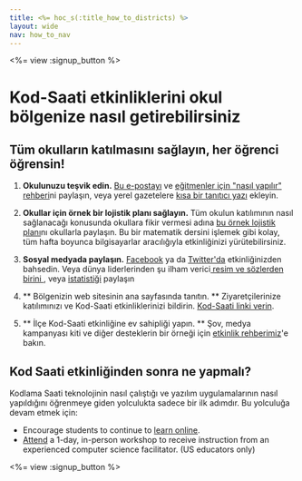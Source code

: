 ```yaml
---
title: <%= hoc_s(:title_how_to_districts) %>
layout: wide
nav: how_to_nav
---
```

<%= view :signup_button %>

# Kod-Saati etkinliklerini okul bölgenize nasıl getirebilirsiniz

## Tüm okulların katılmasını sağlayın, her öğrenci öğrensin!

1. **Okulunuzu teşvik edin.** [Bu e-postayı](<%= resolve_url('/promote/resources#sample-emails') %>) ve [eğitmenler için "nasıl yapılır" rehberi](<%= resolve_url('/how-to') %>)ni paylaşın, veya yerel gazetelere [kısa bir tanıtıcı yazı](<%= resolve_url('/promote/stats') %>) ekleyin.

2. **Okullar için örnek bir lojistik planı sağlayın.** Tüm okulun katılımının nasıl sağlanacağı konusunda okullara fikir vermesi adına [bu örnek lojistik planı](<%= localized_file('/files/HOC_Logistics_plan.pdf') %>)nı okullarla paylaşın. Bu bir matematik dersini işlemek gibi kolay, tüm hafta boyunca bilgisayarlar aracılığıyla etkinliğinizi yürütebilirsiniz.

3. **Sosyal medyada paylaşın.** [Facebook](https://www.facebook.com/sharer/sharer.php?u=http%3A%2F%2Fhourofcode.com%2Fus) ya da [Twitter'da](https://twitter.com/intent/tweet?url=http%3A%2F%2Fhourofcode.com&text=I%27m%20participating%20in%20this%20year%27s%20%23HourOfCode%2C%20are%20you%3F%20%40codeorg&original_referer=https%3A%2F%2Fwww.google.com%2Furl%3Fq%3Dhttps%253A%252F%252Ftwitter.com%252Fshare%253Fhashtags%253D%2526amp%253Brelated%253Dcodeorg%2526amp%253Btext%253DI%252527m%252Bparticipating%252Bin%252Bthis%252Byear%252527s%252B%252523HourOfCode%25252C%252Bare%252Byou%25253F%252B%252540codeorg%2526amp%253Burl%253Dhttp%25253A%25252F%25252Fhourofcode.com%26sa%3DD%26sntz%3D1%26usg%3DAFQjCNE1GLTUbKZfMlEh9Aj5w0iswz6PYQ&related=codeorg&hashtags=) etkinliğinizden bahsedin. Veya dünya liderlerinden şu ilham verici[ resim ve sözlerden birini ](<%= resolve_url('/promote/resources#social') %>), veya [istatistiği](<%= resolve_url('/promote/stats') %>) paylaşın

4. ** Bölgenizin web sitesinin ana sayfasında tanıtın. ** Ziyaretçilerinize katılımınızı ve Kod-Saati etkinliklerinizi bildirin. [ Kod-Saati linki verin](<%= resolve_url('/') %>).

5. ** İlçe Kod-Saati etkinliğine ev sahipliği yapın. ** Şov, medya kampanyası kiti ve diğer desteklerin bir örneği için [ etkinlik rehberimiz](<%= resolve_url('/how-to/events') %>)'e bakın.

## Kod Saati etkinliğinden sonra ne yapmalı?

Kodlama Saati teknolojinin nasıl çalıştığı ve yazılım uygulamalarının nasıl yapıldığını öğrenmeye giden yolculukta sadece bir ilk adımdır. Bu yolculuğa devam etmek için:

- Encourage students to continue to [learn online](<%= codeorg_url('/learn/beyond') %>).
- [Attend](<%= codeorg_url('/professional-development-workshops') %>) a 1-day, in-person workshop to receive instruction from an experienced computer science facilitator. (US educators only)

<%= view :signup_button %>